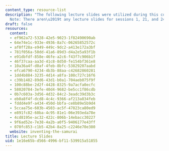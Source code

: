 ```yaml
---
content_type: resource-list
description: "The following lecture slides were utilized during this course.\_\n\n\
  Note: There aren\u2019t any lecture slides for sessions 1, 21, and 24\u201326."
draft: false
resources:
  content:
  - ef962a72-5328-42e5-9023-1f82490690ab
  - 64e74e1c-933e-4936-8a7c-06265852572c
  - af0ff28a-e949-449c-9dc2-a413e172a3bf
  - 781f056a-50dd-41a6-89d3-d4a2e5a93f1b
  - e91dbfdf-858e-46fe-a2c6-f43f7c906b1f
  - 46f37caa-aa3d-41c8-8d50-fe154bf361e8
  - 10a36a4f-d0af-4feb-8bfc-53829207aabd
  - efca6790-4234-4b3b-88aa-c42682860281
  - 1dd4b884-3235-4d14-a8fa-108c727c16f6
  - c39b1482-89d6-43d1-b0a1-704aeb075f9f
  - 100c88be-2d2f-4428-8325-9a7acfa0ecfc
  - 58020784-3efe-40d4-9682-be5cc1f86cdb
  - 0b7c603a-3d56-4d32-84c2-3eadc39d3b3c
  - eb0a8f4f-dcd8-4c4c-9366-af213a834feb
  - fddd4e9f-a434-450d-bbfa-ce8b89e5b9d4
  - 5ccaa75e-603b-4503-ac5f-47823ca80ed9
  - e891fc82-60ba-4c95-81e1-06e393eda78e
  - 4cd8195e-ac32-422c-806b-14ebacc30227
  - 9f6ad52e-7e38-4a2b-a0f5-9406177e43ff
  - 070fc853-c1b5-42b4-8a25-c2246e70e380
  website: inventing-the-samurai
title: Lecture Slides
uid: 1e16e65b-d566-4996-bf11-539915a51855
---
```


